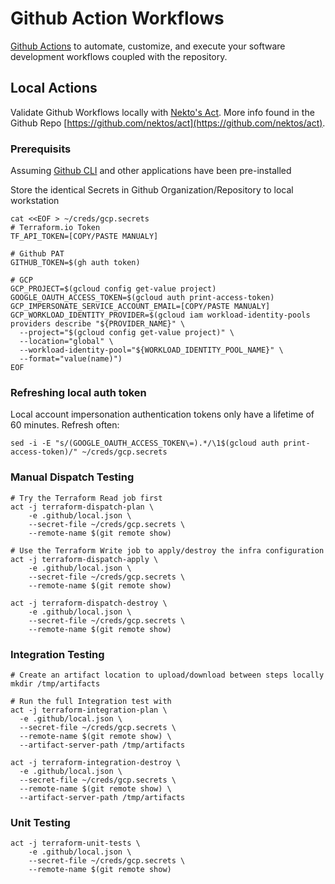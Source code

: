 # Github Action Workflows

[Github Actions](https://docs.github.com/en/actions) to automate, customize, and execute your software development workflows coupled with the repository.

## Local Actions

Validate Github Workflows locally with [Nekto's Act](https://nektosact.com/introduction.html). More info found in the Github Repo [https://github.com/nektos/act](https://github.com/nektos/act).

### Prerequisits
Assuming [Github CLI](https://github.com/cli/cli?tab=readme-ov-file#installation) and other applications have been pre-installed

Store the identical Secrets in Github Organization/Repository to local workstation

```
cat <<EOF > ~/creds/gcp.secrets
# Terraform.io Token
TF_API_TOKEN=[COPY/PASTE MANUALY]

# Github PAT
GITHUB_TOKEN=$(gh auth token)

# GCP
GCP_PROJECT=$(gcloud config get-value project)
GOOGLE_OAUTH_ACCESS_TOKEN=$(gcloud auth print-access-token)
GCP_IMPERSONATE_SERVICE_ACCOUNT_EMAIL=[COPY/PASTE MANUALY]
GCP_WORKLOAD_IDENTITY_PROVIDER=$(gcloud iam workload-identity-pools providers describe "${PROVIDER_NAME}" \
  --project="$(gcloud config get-value project)" \
  --location="global" \
  --workload-identity-pool="${WORKLOAD_IDENTITY_POOL_NAME}" \
  --format="value(name)")
EOF
```

### Refreshing local auth token
Local account impersonation authentication tokens only have a lifetime of 60 minutes.
Refresh often:

```
sed -i -E "s/(GOOGLE_OAUTH_ACCESS_TOKEN\=).*/\1$(gcloud auth print-access-token)/" ~/creds/gcp.secrets
```

### Manual Dispatch Testing

```
# Try the Terraform Read job first
act -j terraform-dispatch-plan \
    -e .github/local.json \
    --secret-file ~/creds/gcp.secrets \
    --remote-name $(git remote show)

# Use the Terraform Write job to apply/destroy the infra configuration
act -j terraform-dispatch-apply \
    -e .github/local.json \
    --secret-file ~/creds/gcp.secrets \
    --remote-name $(git remote show)

act -j terraform-dispatch-destroy \
    -e .github/local.json \
    --secret-file ~/creds/gcp.secrets \
    --remote-name $(git remote show)

```

### Integration Testing

```
# Create an artifact location to upload/download between steps locally
mkdir /tmp/artifacts

# Run the full Integration test with
act -j terraform-integration-plan \
  -e .github/local.json \
  --secret-file ~/creds/gcp.secrets \
  --remote-name $(git remote show) \
  --artifact-server-path /tmp/artifacts

act -j terraform-integration-destroy \
  -e .github/local.json \
  --secret-file ~/creds/gcp.secrets \
  --remote-name $(git remote show) \
  --artifact-server-path /tmp/artifacts

```

### Unit Testing

```
act -j terraform-unit-tests \
    -e .github/local.json \
    --secret-file ~/creds/gcp.secrets \
    --remote-name $(git remote show)
```